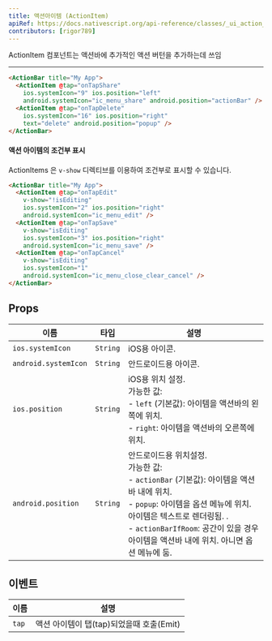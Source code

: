 ```yaml
---
title: 액션아이템 (ActionItem)
apiRef: https://docs.nativescript.org/api-reference/classes/_ui_action_bar_.actionitem
contributors: [rigor789]
---
```


ActionItem 컴포넌트는 액션바에 추가적인 액션 버턴을 추가하는데 쓰임

---

```html
<ActionBar title="My App">
  <ActionItem @tap="onTapShare"
    ios.systemIcon="9" ios.position="left"
    android.systemIcon="ic_menu_share" android.position="actionBar" />
  <ActionItem @tap="onTapDelete"
    ios.systemIcon="16" ios.position="right"
    text="delete" android.position="popup" />
</ActionBar>
```

#### 액션 아이템의 조건부 표시

ActionItems 은 `v-show` 디렉티브를 이용하여 조건부로 표시할 수 있습니다.

```html
<ActionBar title="My App">
  <ActionItem @tap="onTapEdit"
    v-show="!isEditing"
    ios.systemIcon="2" ios.position="right"
    android.systemIcon="ic_menu_edit" />
  <ActionItem @tap="onTapSave"
    v-show="isEditing"
    ios.systemIcon="3" ios.position="right"
    android.systemIcon="ic_menu_save" />
  <ActionItem @tap="onTapCancel"
    v-show="isEditing"
    ios.systemIcon="1"
    android.systemIcon="ic_menu_close_clear_cancel" />
</ActionBar>
```

## Props

| 이름 | 타입 | 설명 |
|------|------|------------|
| `ios.systemIcon` | `String` | iOS용 아이콘.
| `android.systemIcon` | `String` | 안드로이드용 아이콘.
| `ios.position` | `String` | iOS용 위치 설정.<br>가능한 값:<br>- `left` (기본값): 아이템을 액션바의 왼쪽에 위치.<br>- `right`: 아이템을 액션바의 오른쪽에 위치.
| `android.position` | `String` | 안드로이드용 위치설정.<br>가능한 값:<br>- `actionBar` (기본값): 아이템을 액션바 내에 위치.<br>- `popup`: 아이템을 옵션 메뉴에 위치. 아이템은 텍스트로 렌더링됨. .<br>- `actionBarIfRoom`: 공간이 있을 경우 아이템을 액션바 내에 위치. 아니면 옵션 메뉴에 둠.

## 이벤트

| 이름 | 설명 |
|------|-------------|
| `tap`| 액션 아이템이 탭(tap)되었을때 호출(Emit)
